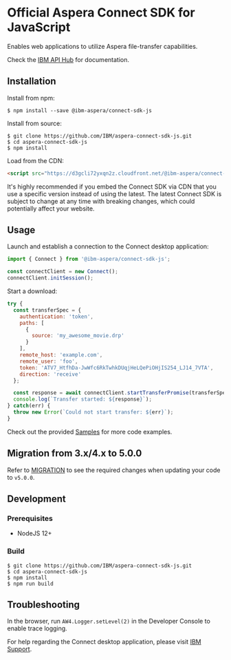 # Official Aspera Connect SDK for JavaScript

Enables web applications to utilize Aspera file-transfer capabilities.

Check the [IBM API Hub](https://developer.ibm.com/apis/catalog/aspera--aspera-connect-sdk/Introduction/) for documentation.

## Installation
Install from npm:

```shell
$ npm install --save @ibm-aspera/connect-sdk-js
```

Install from source:

```shell
$ git clone https://github.com/IBM/aspera-connect-sdk-js.git
$ cd aspera-connect-sdk-js
$ npm install
```

Load from the CDN:

```html
<script src="https://d3gcli72yxqn2z.cloudfront.net/@ibm-aspera/connect-sdk-js/latest/connect-sdk.js"></script>
```

It's highly recommended if you embed the Connect SDK via CDN that you use a specific version instead of using the latest. The latest Connect SDK is subject to change at any time with breaking changes, which could potentially affect your website.

## Usage

Launch and establish a connection to the Connect desktop application:
```javascript
import { Connect } from '@ibm-aspera/connect-sdk-js';

const connectClient = new Connect();
connectClient.initSession();
```

Start a download:
```javascript
try {
  const transferSpec = {
    authentication: 'token',
    paths: [
      {
        source: 'my_awesome_movie.drp'
      }
    ],
    remote_host: 'example.com',
    remote_user: 'foo',
    token: 'ATV7_HtfhDa-JwWfc6RkTwhkDUqjHeLQePiOHjIS254_LJ14_7VTA',
    direction: 'receive'
  };

  const response = await connectClient.startTransferPromise(transferSpec);
  console.log(`Transfer started: ${response}`);
} catch(err) {
  throw new Error(`Could not start transfer: ${err}`);
}
```

Check out the provided [Samples](samples) for more code examples.

## Migration from 3.x/4.x to 5.0.0

Refer to [MIGRATION](MIGRATION.md) to see the required changes when updating your code to `v5.0.0`.

## Development

### Prerequisites
* NodeJS 12+

### Build

```shell
$ git clone https://github.com/IBM/aspera-connect-sdk-js.git
$ cd aspera-connect-sdk-js
$ npm install
$ npm run build
```

## Troubleshooting

In the browser, run `AW4.Logger.setLevel(2)` in the Developer Console to enable trace logging.

For help regarding the Connect desktop application, please visit [IBM Support](https://ibm.com/support).
